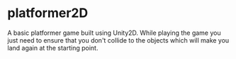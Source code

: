 # platformer2D
A basic platformer game built using Unity2D. While playing the game you just need to ensure that you don't collide to the objects which will make you land again at the starting point.

